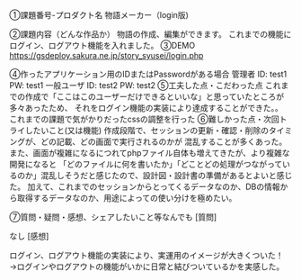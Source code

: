 ①課題番号-プロダクト名
物語メーカー（login版)

②課題内容（どんな作品か）
物語の作成、編集ができます。
これまでの機能にログイン、ログアウト機能を入れました。
③DEMO
https://gsdeploy.sakura.ne.jp/story_syusei/login.php

④作ったアプリケーション用のIDまたはPasswordがある場合
管理者
ID: test1
PW: test1
一般ユーザ
ID: test2
PW: test2
⑤工夫した点・こだわった点
これまでの作成で「ここはこのユーザーだけできるといいな」と思っていたところが多々あったため、
それをログイン機能の実装により達成することができた。。
これまでの課題で気がかりだったcssの調整を行った
⑥難しかった点・次回トライしたいこと(又は機能)
作成段階で、セッションの更新・確認・削除のタイミングが、どの記載、どの画面で実行されるのかが
混乱することが多くあった。
また、画面が複雑になるにつれてphpファイル自体も増えてきたが、より複雑な開発になると
「どのファイルに何を書いたか」「どことどの処理がつながっているのか」混乱しそうだと感じたので、設計図・設計書の準備があるとよいと感じた。
加えて、これまでのセッションからとってくるデータなのか、DBの情報から取得するデータなのか、用途によっての使い分けを極めたい。

⑦質問・疑問・感想、シェアしたいこと等なんでも
[質問]

なし
[感想]

ログイン、ログアウト機能の実装により、実運用のイメージが大きくついた！
→ログインやログアウトの機能がいかに日常と結びついているかを実感した。
